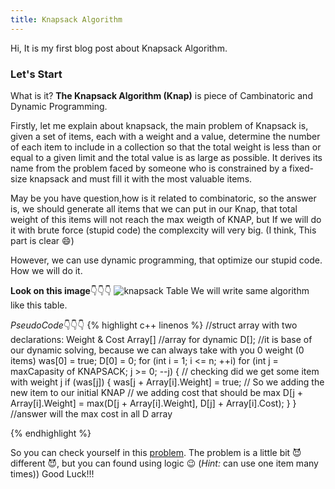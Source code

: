 ```yaml
---
title: Knapsack Algorithm
---
```

Hi, It is my first blog post about Knapsack Algorithm.
### Let's Start
What is it? **The Knapsack Algorithm (Knap)** is piece of Cambinatoric and Dynamic Programming.

Firstly, let me explain about knapsack, the main problem of Knapsack is, given a set of items, each with a weight and
a value, determine the number of each item to include in a collection so that the total weight is less than or equal
to a given limit and the total value is as large as possible. It derives its name from the problem faced by someone
who is constrained by a fixed-size knapsack and must fill it with the most valuable items.
		 
May be you have question,how is it related to combinatoric, so the answer is, we should generate all
items that we can put in our Knap, that total weight of this 
items will not reach the max weigth of KNAP, but If we will do it with brute force (stupid code) the complexcity will very big. 
(I think, This part is clear 😄)

However, we can use dynamic programming, that optimize our stupid code. How we will do it.

**Look on this image**👇👇👇
![knapsack Table](/atukenov.github.io/img/knapsack.png "Table")
We will write same algorithm like this table.

*PseudoCode*👇👇👇
{% highlight c++ linenos %}
	//struct array with two declarations: Weight & Cost Array[]
	//array for dynamic D[];
	//it is base of our dynamic solving, because we can always take with you 0 weight (0 items)
	was[0] = true; 
	D[0] = 0;
	for (int i = 1; i <= n; ++i)
		for (int j = maxCapasity of KNAPSACK; j >= 0; --j)
		{
			// checking did we get some item with weight j
			if (was[j])
			{
				was[j + Array[i].Weight] = true; // So we adding the new item to our initial KNAP
				// we adding cost that should be max
				D[j + Array[i].Weight] = max(D[j + Array[i].Weight], D[j] + Array[i].Cost); 
			}
		}
		//answer will the max cost in all D array
	
{% endhighlight %}

So you can check yourself in this [problem](https://www.hackerrank.com/challenges/unbounded-knapsack). The problem is a little bit 😈 different 😈, but you can found using logic 😉 (*Hint:* can use one item many times)) Good Luck!!!
